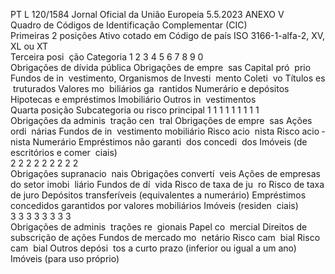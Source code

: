  PT  L 120/1584 Jornal Oficial da União Europeia 5.5.2023
 ANEXO V  
Quadro de Códigos de Identificação Complementar (CIC)  
Primeiras 2 
posições  Ativo cotado em  Código de país ISO 3166-1-alfa-2, XV, XL ou XT  
Terceira posi ­
ção  Categoria  1  2  3  4  5  6  7  8  9  0  
Obrigações 
de dívida 
pública  Obrigações 
de empre ­
sas  Capital pró ­
prio  Fundos de in ­
vestimento, 
Organismos 
de Investi ­
mento Coleti ­
vo  Títulos es ­
truturados  Valores mo ­
biliários ga ­
rantidos  Numerário e 
depósitos  Hipotecas e 
empréstimos  Imobiliário  Outros in ­
vestimentos  
Quarta posição  Subcategoria ou 
risco principal  1 1  1  1  1  1  1  1  1  
Obrigações 
da adminis ­
tração cen ­
tral  Obrigações 
de empre ­
sas  Ações ordi ­
nárias  Fundos de in ­
vestimento 
mobiliário  Risco acio ­
nista  Risco acio ­
nista  Numerário  Empréstimos 
não garanti ­
dos concedi ­
dos  Imóveis (de 
escritórios 
e comer ­
ciais)  
2 2  2  2  2  2  2  2  2  
Obrigações 
supranacio ­
nais  Obrigações 
convertí ­
veis  Ações de 
empresas do 
setor imobi ­
liário  Fundos de dí ­
vida  Risco de 
taxa de ju ­
ro  Risco de 
taxa de juro  Depósitos 
transferíveis 
(equivalentes a 
numerário)  Empréstimos 
concedidos 
garantidos 
por valores 
mobiliários  Imóveis 
(residen ­
ciais)  
3 3  3  3  3  3  3  3  
Obrigações 
de adminis ­
trações re ­
gionais  Papel co ­
mercial  Direitos de 
subscrição 
de ações  Fundos de 
mercado mo ­
netário  Risco cam ­
bial  Risco cam ­
bial  Outros depósi ­
tos a curto 
prazo (inferior 
ou igual a um 
ano)  Imóveis 
(para uso 
próprio)